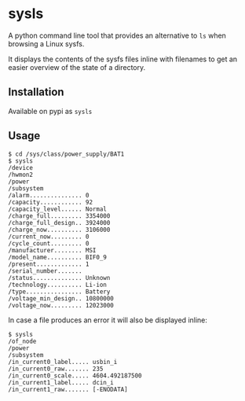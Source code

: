 # sysls

A python command line tool that provides an alternative to `ls` when browsing a Linux sysfs.

It displays the contents of the sysfs files inline with filenames to get an easier overview of the state of a
directory.

## Installation

Available on pypi as `sysls`

## Usage

```shell-session
$ cd /sys/class/power_supply/BAT1
$ sysls
/device
/hwmon2
/power
/subsystem
/alarm............... 0
/capacity............ 92
/capacity_level...... Normal
/charge_full......... 3354000
/charge_full_design.. 3924000
/charge_now.......... 3106000
/current_now......... 0
/cycle_count......... 0
/manufacturer........ MSI
/model_name.......... BIF0_9
/present............. 1
/serial_number....... 
/status.............. Unknown
/technology.......... Li-ion
/type................ Battery
/voltage_min_design.. 10800000
/voltage_now......... 12023000
```

In case a file produces an error it will also be displayed inline:

```shell-session
$ sysls
/of_node
/power
/subsystem
/in_current0_label..... usbin_i
/in_current0_raw....... 235
/in_current0_scale..... 4604.492187500
/in_current1_label..... dcin_i
/in_current1_raw....... [-ENODATA]
```